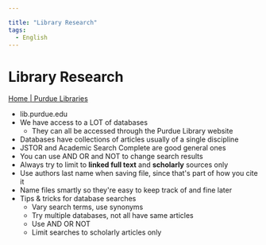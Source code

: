 ```yaml
---

title: "Library Research"
tags:
  - English
---
```

# Library Research
[Home | Purdue Libraries](https://www.lib.purdue.edu/)
- lib.purdue.edu
- We have access to a LOT of databases
	- They can all be accessed through the Purdue Library website
- Databases have collections of articles usually of a single discipline
- JSTOR and Academic Search Complete are good general ones
- You can use AND OR and NOT to change search results
- Always try to limit to **linked full text** and **scholarly** sources only
- Use authors last name when saving file, since that's part of how you cite it
- Name files smartly so they're easy to keep track of and fine later
- Tips & tricks for database searches
	- Vary search terms, use synonyms
	- Try multiple databases, not all have same articles
	- Use AND OR NOT
	- Limit searches to scholarly articles only

